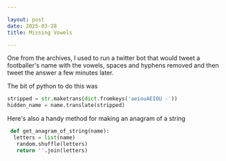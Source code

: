 ```yaml
---

layout: post
date: 2025-03-28
title: Missing Vowels

---
```


One from the archives, I used to run a twitter bot that would tweet a footballer's name with the vowels, spaces and hyphens removed and then tweet the answer a few minutes later.

The bit of python to do this  was

```python
stripped = str.maketrans(dict.fromkeys('aeiouAEIOU -'))
hidden_name = name.translate(stripped)
```

Here's also a handy method for making an anagram of a string

```python
 def get_anagram_of_string(name):
  letters = list(name)
   random.shuffle(letters)
   return ''.join(letters)
```